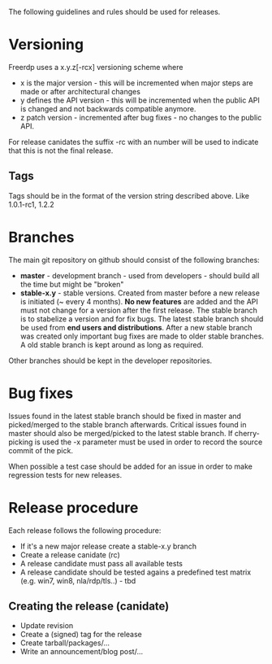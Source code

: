 The following guidelines and rules should be used for releases.

# Versioning

Freerdp uses a x.y.z[-rcx] versioning scheme where
* x is the major version - this will be incremented when major steps are made or after architectural changes
* y defines the API version - this will be incremented when the public API is changed and not backwards compatible anymore.
* z patch version - incremented after bug fixes - no changes to the public API.

For release canidates the suffix -rc with an number will be used to indicate that this is not the final release.

## Tags
Tags should be in the format of the version string described above. Like 1.0.1-rc1, 1.2.2


# Branches

The main git repository on github should consist of the following branches:
* **master** - development branch - used from developers - should build all the time but might be "broken"
* **stable-x.y** - stable versions. Created from master before a new release is initiated (~ every 4 months). **No new features** are added and the API must not change for a version after the first release. The stable branch is to stabelize a version and for fix bugs. The latest stable branch should be used from **end users and distributions**. After a new stable branch was created only important bug fixes are made to older stable branches. A old stable branch is kept around as long as required.

Other branches should be kept in the developer repositories.

# Bug fixes

Issues found in the latest stable branch should be fixed in master and picked/merged to the stable branch afterwards.
Critical issues found in master should also be merged/picked to the latest stable branch.
If cherry-picking is used the -x parameter must be used in order to record the source commit of the pick.

When possible a test case should be added for an issue in order to make regression tests for new releases.

# Release procedure

Each release follows the following procedure:

* If it's a new major release create a stable-x.y branch
* Create a release canidate (rc)
* A release candidate must pass all available tests
* A release candidate should be tested agains a predefined test matrix (e.g. win7, win8, nla/rdp/tls..) - tbd

## Creating the release (canidate)
* Update revision
* Create a (signed) tag for the release
* Create tarball/packages/...
* Write an announcement/blog post/...
